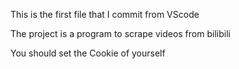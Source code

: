 This is the first file that I commit from VScode

The project is a program to scrape videos from bilibili

You should set the Cookie of yourself
